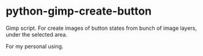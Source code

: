 # python-gimp-create-button
Gimp script. For create images of button states from bunch of image layers, under the selected area.
<p>For my personal using.</p>

